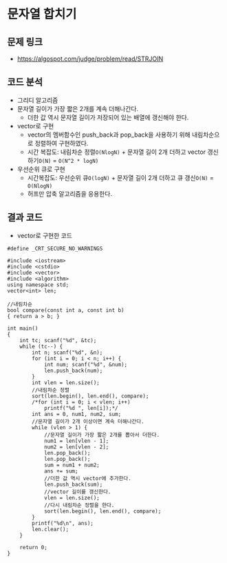 # 문자열 합치기

## 문제 링크
- https://algospot.com/judge/problem/read/STRJOIN

## 코드 분석
- 그리디 알고리즘
- 문자열 길이가 가장 짧은 2개를 계속 더해나간다.
  - 더한 값 역시 문자열 길이가 저장되어 있는 배열에 갱신해야 한다.
- vector로 구현
  - vector의 멤버함수인 push_back과 pop_back을 사용하기 위해 내림차순으로 정렬하여 구현하였다.
  - 시간 복잡도: 내림차순 정렬```O(NlogN)``` + 문자열 길이 2개 더하고 vector 갱신하기```O(N)``` = ```O(N^2 * logN)```
- 우선순위 큐로 구현
  - 시간복잡도: 우선순위 큐```O(logN)``` + 문자열 길이 2개 더하고 큐 갱신```O(N)``` = ```O(NlogN)```
  - 허프만 압축 알고리즘을 응용한다.

## 결과 코드
- vector로 구현한 코드
```
#define _CRT_SECURE_NO_WARNINGS

#include <iostream>
#include <cstdio>
#include <vector>
#include <algorithm>
using namespace std;
vector<int> len;

//내림차순
bool compare(const int a, const int b)
{ return a > b; }

int main() 
{
	int tc; scanf("%d", &tc);
	while (tc--) {
		int n; scanf("%d", &n);
		for (int i = 0; i < n; i++) {
			int num; scanf("%d", &num);
			len.push_back(num);
		}
		int vlen = len.size();
		//내림차순 정렬
		sort(len.begin(), len.end(), compare);
		/*for (int i = 0; i < vlen; i++)
			printf("%d ", len[i]);*/
		int ans = 0, num1, num2, sum;
		//문자열 길이가 2개 이상이면 계속 더해나간다.
		while (vlen > 1) {
			//문자열 길이가 가장 짧은 2개를 뽑아서 더한다.
			num1 = len[vlen - 1];
			num2 = len[vlen - 2];
			len.pop_back(); 
			len.pop_back();
			sum = num1 + num2;
			ans += sum;
			//더한 값 역시 vector에 추가한다.
			len.push_back(sum);
			//vector 길이를 갱신한다.
			vlen = len.size();
			//다시 내림차순 정렬을 한다.
			sort(len.begin(), len.end(), compare);
		}
		printf("%d\n", ans);
		len.clear();
	}

	return 0;
}

```
